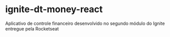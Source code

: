 # ignite-dt-money-react
Aplicativo de controle financeiro desenvolvido no segundo módulo do Ignite entregue pela Rocketseat
